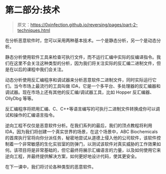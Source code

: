 # 第二部分:技术

> 原文：<https://0xinfection.github.io/reversing/pages/part-2-techniques.html>

在分析恶意软件时，您可以采用两种基本技术。一个是静态分析，另一个是动态分析。

静态分析使用软件工具来检查可执行文件，而不运行汇编中实际的反编译指令。我们在这里不会关注这种类型的分析，因为我们将关注实际的反汇编二进制文件，但是在以后的课程中我们会关注。

动态分析使用反汇编程序和调试器来分析恶意软件二进制文件，同时实际运行它们。当今市场上最流行的工具叫做 IDA，它是一个多平台、多处理器的反汇编器和调试器。现在市场上还有其他的反汇编/调试器工具，比如 Hopper 反汇编器、OllyDbg 等等。

反汇编程序将把用汇编、C、C++等语言编写的可执行二进制文件转换成你可以调试和操作的汇编语言指令。

逆向工程不仅仅是恶意软件分析。在我们系列的最后，我们的顶点教程将利用 IDA，因为我们将创建一个真实世界的场景，在这个场景中，ABC Biochemicals 的首席执行官将向你分派任务，秘密地尝试从道德上侵入他的公司软件，该软件控制着一个非常敏感的生化实验室的防弹门，以测试该软件对真实威胁的工作效果如何。该项目将是非常基础的，但它最终将展示汇编语言的力量，以及如何使用它来逆向工程，并最终提供解决方案，如何更好地设计代码，使其更安全。

在下一课中，我们将讨论各种类型的恶意软件。